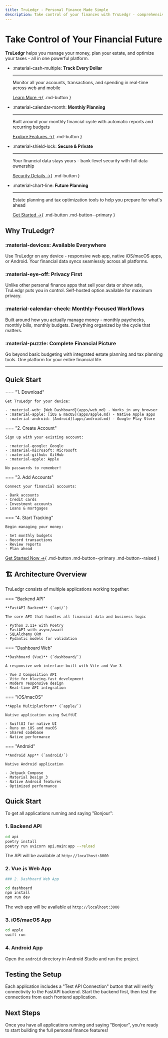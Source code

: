 ```yaml
---
title: TruLedgr - Personal Finance Made Simple
description: Take control of your finances with TruLedgr - comprehensive budgeting, transaction tracking, and financial planning
---
```


# Take Control of Your Financial Future

**TruLedgr** helps you manage your money, plan your estate, and optimize your taxes - all in one powerful platform.

<div class="grid cards" markdown>

-   :material-cash-multiple: __Track Every Dollar__

    ---

    Monitor all your accounts, transactions, and spending in real-time across web and mobile

    [Learn More →](features/transactions.md){ .md-button }

-   :material-calendar-month: __Monthly Planning__

    ---

    Built around your monthly financial cycle with automatic reports and recurring budgets

    [Explore Features →](features/reports.md){ .md-button }

-   :material-shield-lock: __Secure & Private__

    ---

    Your financial data stays yours - bank-level security with full data ownership

    [Security Details →](guide/index.md){ .md-button }

-   :material-chart-line: __Future Planning__

    ---

    Estate planning and tax optimization tools to help you prepare for what's ahead

    [Get Started →](get-started/index.md){ .md-button .md-button--primary }

</div>

## Why TruLedgr?

### :material-devices: Available Everywhere

Use TruLedgr on any device - responsive web app, native iOS/macOS apps, or Android. Your financial data syncs seamlessly across all platforms.

### :material-eye-off: Privacy First

Unlike other personal finance apps that sell your data or show ads, TruLedgr puts you in control. Self-hosted option available for maximum privacy.

### :material-calendar-check: Monthly-Focused Workflows

Built around how you actually manage money - monthly paychecks, monthly bills, monthly budgets. Everything organized by the cycle that matters.

### :material-puzzle: Complete Financial Picture

Go beyond basic budgeting with integrated estate planning and tax planning tools. One platform for your entire financial life.

---

## Quick Start

<div class="grid" markdown>

=== "1. Download"

    Get TruLedgr for your device:
    
    - :material-web: [Web Dashboard](apps/web.md) - Works in any browser
    - :material-apple: [iOS & macOS](apps/apple.md) - Native Apple apps
    - :material-android: [Android](apps/android.md) - Google Play Store

=== "2. Create Account"

    Sign up with your existing account:
    
    - :material-google: Google
    - :material-microsoft: Microsoft
    - :material-github: GitHub
    - :material-apple: Apple
    
    No passwords to remember!

=== "3. Add Accounts"

    Connect your financial accounts:
    
    - Bank accounts
    - Credit cards
    - Investment accounts
    - Loans & mortgages

=== "4. Start Tracking"

    Begin managing your money:
    
    - Set monthly budgets
    - Record transactions
    - Review reports
    - Plan ahead

</div>

[Get Started Now →](get-started/index.md){ .md-button .md-button--primary .md-button--raised }

## :building_construction: Architecture Overview

TruLedgr consists of multiple applications working together:

=== "Backend API"

    **FastAPI Backend** (`api/`)
    
    The core API that handles all financial data and business logic
    
    - Python 3.11+ with Poetry
    - FastAPI with async/await
    - SQLAlchemy ORM
    - Pydantic models for validation

=== "Dashboard Web"

    **Dashboard (Vue)** (`dashboard/`)
    
    A responsive web interface built with Vite and Vue 3
    
    - Vue 3 Composition API
    - Vite for blazing-fast development
    - Modern responsive design
    - Real-time API integration

=== "iOS/macOS"

    **Apple Multiplatform** (`apple/`)
    
    Native application using SwiftUI
    
    - SwiftUI for native UI
    - Runs on iOS and macOS
    - Shared codebase
    - Native performance

=== "Android"

    **Android App** (`android/`)
    
    Native Android application
    
    - Jetpack Compose
    - Material Design 3
    - Native Android features
    - Optimized performance

## Quick Start

To get all applications running and saying "Bonjour":

### 1. Backend API
```bash
cd api
poetry install
poetry run uvicorn api.main:app --reload
```
The API will be available at `http://localhost:8000`

### 2. Vue.js Web App
```bash
### 2. Dashboard Web App

cd dashboard
npm install
npm run dev
```
The web app will be available at `http://localhost:3000`

### 3. iOS/macOS App
```bash
cd apple
swift run
```

### 4. Android App
Open the `android` directory in Android Studio and run the project.

## Testing the Setup

Each application includes a "Test API Connection" button that will verify connectivity to the FastAPI backend. Start the backend first, then test the connections from each frontend application.

## Next Steps

Once you have all applications running and saying "Bonjour", you're ready to start building the full personal finance features!
